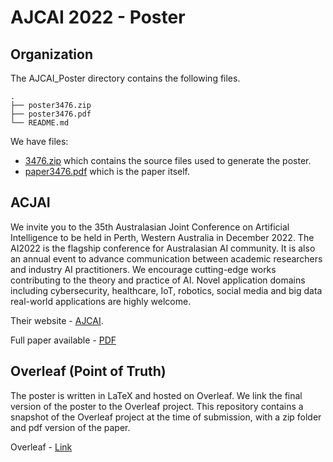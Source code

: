 # AJCAI 2022 - Poster

## Organization 

The AJCAI_Poster directory contains the following files. 

```
.
├── poster3476.zip
├── poster3476.pdf
└── README.md
```

We have files: 
- [3476.zip](https://github.com/woodRock/fishy-business/blob/main/papers/AJCAI_Poster/poster3476.zip) which contains the source files used to generate the poster. 
- [paper3476.pdf](https://github.com/woodRock/fishy-business/blob/main/papers/AJCAI_Poster/poster3476.pdf) which is the paper itself.

## ACJAI

We invite you to the 35th Australasian Joint Conference on Artificial Intelligence to be held in Perth, Western Australia in December 2022.
The AI2022 is the flagship conference for Australasian AI community. It is also an annual event to advance communication between academic researchers and industry AI practitioners. We encourage cutting-edge works contributing to the theory and practice of AI. Novel application domains including cybersecurity, healthcare, IoT, robotics, social media and big data real-world applications are highly welcome.

Their website - [AJCAI](https://ajcai2022.org/).

Full paper available - [PDF](https://github.com/woodRock/fishy-business/blob/main/papers/AJCAI_Poster/poster3476.pdf)

## Overleaf (Point of Truth)

The poster is written in LaTeX and hosted on Overleaf. We link the final version of the poster to the Overleaf project. This repository contains a snapshot of the Overleaf project at the time of submission, with a zip folder and pdf version of the paper.

Overleaf - [Link](https://www.overleaf.com/project/633bfa5378f35f6cb8c49371)